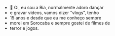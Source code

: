 - 👋 Oi, eu sou a Bia, normalmente adoro dançar
- e gravar videos, vamos dizer "vlogs", tenho
- 15 anos e desde que eu me conheço sempre
- morei em Sorocaba e sempre gostei de filmes de
- terror e jogos.

